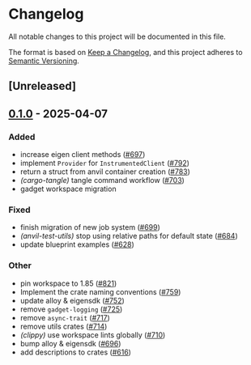# Changelog

All notable changes to this project will be documented in this file.

The format is based on [Keep a Changelog](https://keepachangelog.com/en/1.0.0/),
and this project adheres to [Semantic Versioning](https://semver.org/spec/v2.0.0.html).

## [Unreleased]

## [0.1.0](https://github.com/tangle-network/blueprint/releases/tag/blueprint-client-evm-v0.1.0) - 2025-04-07

### Added

- increase eigen client methods ([#697](https://github.com/tangle-network/blueprint/pull/697))
- implement `Provider` for `InstrumentedClient` ([#792](https://github.com/tangle-network/blueprint/pull/792))
- return a struct from anvil container creation ([#783](https://github.com/tangle-network/blueprint/pull/783))
- *(cargo-tangle)* tangle command workflow  ([#703](https://github.com/tangle-network/blueprint/pull/703))
- gadget workspace migration

### Fixed

- finish migration of new job system ([#699](https://github.com/tangle-network/blueprint/pull/699))
- *(anvil-test-utils)* stop using relative paths for default state ([#684](https://github.com/tangle-network/blueprint/pull/684))
- update blueprint examples ([#628](https://github.com/tangle-network/blueprint/pull/628))

### Other

- pin workspace to 1.85 ([#821](https://github.com/tangle-network/blueprint/pull/821))
- Implement the crate naming conventions ([#759](https://github.com/tangle-network/blueprint/pull/759))
- update alloy & eigensdk ([#752](https://github.com/tangle-network/blueprint/pull/752))
- remove `gadget-logging` ([#725](https://github.com/tangle-network/blueprint/pull/725))
- remove `async-trait` ([#717](https://github.com/tangle-network/blueprint/pull/717))
- remove utils crates ([#714](https://github.com/tangle-network/blueprint/pull/714))
- *(clippy)* use workspace lints globally ([#710](https://github.com/tangle-network/blueprint/pull/710))
- bump alloy & eigensdk ([#696](https://github.com/tangle-network/blueprint/pull/696))
- add descriptions to crates ([#616](https://github.com/tangle-network/blueprint/pull/616))
